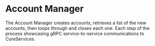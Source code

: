 # Account Manager
The Account Manager creates accounts, retrieves a list of the new accounts, then loops through and closes each one. Each step of the process showcasing gRPC service-to-service communications to CoreServices.
